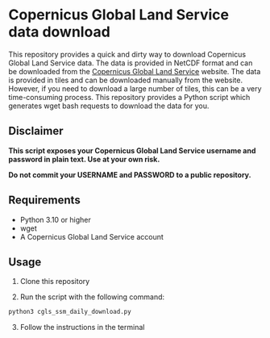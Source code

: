 # Copernicus Global Land Service data download

This repository provides a quick and dirty way to download Copernicus Global Land Service data. The data is provided in NetCDF format and can be downloaded from the [Copernicus Global Land Service](https://land.copernicus.eu/global/) website. The data is provided in tiles and can be downloaded manually from the website. However, if you need to download a large number of tiles, this can be a very time-consuming process. This repository provides a Python script which generates wget bash requests to download the data for you.

## Disclaimer

**This script exposes your Copernicus Global Land Service username and password in plain text. Use at your own risk.**

**Do not commit your USERNAME and PASSWORD to a public repository.**

## Requirements

- Python 3.10 or higher
- wget
- A Copernicus Global Land Service account

## Usage

1. Clone this repository

2. Run the script with the following command:

```zsh
python3 cgls_ssm_daily_download.py
```

3. Follow the instructions in the terminal
